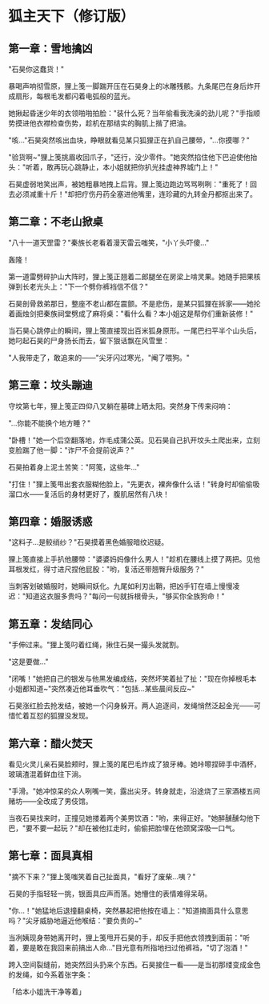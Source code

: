 # 狐主天下（修订版）

## 第一章：雪地擒凶

"石昊你这蠢货！"

暴喝声响彻雪原，狸上笺一脚踹开压在石昊身上的冰雕残骸。九条尾巴在身后炸开成扇形，每根毛发都闪着电弧般的蓝光。

她揪起昏迷少年的衣领啪啪拍脸："装什么死？当年偷看我洗澡的劲儿呢？"手指顺势摸进他衣襟检查伤势，趁机在那结实的胸肌上揩了把油。

"咳..."石昊突然咳出血块，睁眼就看见某只狐狸正在扒自己腰带，"...你摸哪？"

"验货啊~"狸上笺挑眉收回爪子，"还行，没少零件。"她突然掐住他下巴迫使他抬头："听着，敢再玩心跳静止，本小姐就把你扒光挂虚神界城门上！"

石昊虚弱地笑出声，被她粗暴地拽上后背。狸上笺边跑边骂骂咧咧："重死了！回去必须减重十斤！"却把疗伤丹药全塞进他嘴里，连珍藏的九转金丹都抠出来了。

## 第二章：不老山掀桌

"八十一道天罡雷？"秦族长老看着漫天雷云嗤笑，"小丫头吓傻..."

轰隆！

第一道雷劈碎护山大阵时，狸上笺正翘着二郎腿坐在房梁上啃灵果。她随手把果核弹到长老光头上："下一个劈你裤裆信不信？"

石昊剖骨救弟那日，整座不老山都在震颤。不是悲伤，是某只狐狸在拆家——她抡着画烛剑把秦族祠堂劈成了麻将桌："看什么看？本小姐这是帮你们重新装修！"

当石昊心跳停止的瞬间，狸上笺直接现出百米狐身原形。一尾巴扫平半个山头后，她叼起石昊的尸身扬长而去，留下狠话飘在风雪里：

"人我带走了，敢追来的——"尖牙闪过寒光，"阉了喂狗。"

## 第三章：坟头蹦迪

守坟第七年，狸上笺正四仰八叉躺在墓碑上晒太阳。突然身下传来闷响：

"...你能不能换个地方睡？"

"卧槽！"她一个后空翻落地，炸毛成蒲公英。见石昊自己扒开坟头土爬出来，立刻变脸踹了他一脚："诈尸不会提前说声？"

石昊拍着身上泥土苦笑："阿笺，这些年..."

"打住！"狸上笺甩出套衣服糊他脸上，"先更衣，裸奔像什么话！"转身时却偷偷吸溜口水——复活后的身材更好了，腹肌居然有八块！

## 第四章：婚服诱惑

"这料子...是鲛绡纱？"石昊摸着黑色婚服暗纹迟疑。

狸上笺直接上手扒他腰带："婆婆妈妈像什么男人！"趁机在腰线上摸了两把。见他耳根发红，得寸进尺捏他屁股："哟，复活还带翘臀升级服务？"

当刺客划破婚服时，她瞬间妖化。九尾如利刃出鞘，把凶手钉在墙上慢慢凌迟："知道这衣服多贵吗？"每问一句就拆根骨头，"够买你全族狗命！"

## 第五章：发结同心

"手伸过来。"狸上笺叼着红绳，揪住石昊一撮头发就割。

"这是要做..."

"闭嘴！"她把自己的银发与他黑发编成结，突然坏笑着扯了扯："现在你掉根毛本小姐都知道~"突然凑近他耳垂吹气："包括...某些晨间反应~"

石昊涨红脸去抢发结，被她一个闪身躲开。两人追逐间，发绳悄然泛起金光——可惜忙着互怼的狐狸没发现。

## 第六章：醋火焚天

看见火灵儿亲石昊脸颊时，狸上笺的尾巴毛炸成了狼牙棒。她咔嚓捏碎手中酒杯，玻璃渣混着鲜血往下淌。

"手滑。"她冲惊呆的众人咧嘴一笑，露出尖牙。转身就走，沿途烧了三家酒楼五间赌坊——全改成了男伎馆。

当夜石昊找来时，正撞见她搂着两个美男饮酒："哟，来得正好。"她醉醺醺勾他下巴，"要不要一起玩？"却在被他扛走时，偷偷把脸埋在他颈窝深吸一口气。

## 第七章：面具真相

"摘不下来？"狸上笺嗤笑着自己扯面具，"看好了废柴...咦？"

石昊的手指轻轻一挑，银面具应声而落。她懵住的表情难得呆萌。

"你...！"她猛地后退撞翻桌椅，突然暴起把他按在墙上："知道摘面具什么意思吗？"尖牙威胁地逼近他喉结："要负责的~"

当冽姨现身带她离开时，狸上笺甩开石昊的手，却反手把他衣领拽到面前："听着，要是敢在我回来前搞出人命..."目光意有所指地扫过他裤裆，"切了泡酒！"

跨入空间裂缝前，她突然回头扔来个东西。石昊接住一看——是当初那缕变成金色的发绳，如今系着张字条：

「给本小姐洗干净等着」